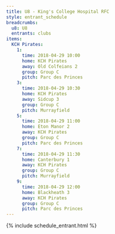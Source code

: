 ```yaml
---
title: U8 - King's College Hospital RFC
style: entrant_schedule
breadcrumbs:
  u8: U8
  entrants: clubs
items:
  KCH Pirates:
    1:
      time: 2018-04-29 10:00
      home: KCH Pirates
      away: Old Colfeians 2
      group: Group C
      pitch: Parc des Princes
    3:
      time: 2018-04-29 10:30
      home: KCH Pirates
      away: Sidcup 3
      group: Group C
      pitch: Murrayfield
    5:
      time: 2018-04-29 11:00
      home: Eton Manor 2
      away: KCH Pirates
      group: Group C
      pitch: Parc des Princes
    7:
      time: 2018-04-29 11:30
      home: Canterbury 1
      away: KCH Pirates
      group: Group C
      pitch: Murrayfield
    9:
      time: 2018-04-29 12:00
      home: Blackheath 3
      away: KCH Pirates
      group: Group C
      pitch: Parc des Princes
---
```


{% include schedule_entrant.html %}
